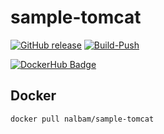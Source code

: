 # sample-tomcat

[![GitHub release](https://img.shields.io/github/release/nalbam/sample-tomcat.svg)](https://github.com/nalbam/sample-tomcat/releases)
[![Build-Push](https://github.com/nalbam/sample-tomcat/actions/workflows/push.yaml/badge.svg)](https://github.com/nalbam/sample-tomcat/actions/workflows/push.yaml)
<!-- [![CircleCI](https://circleci.com/gh/nalbam/sample-tomcat.svg?style=svg)](https://circleci.com/gh/nalbam/sample-tomcat) -->

[![DockerHub Badge](http://dockeri.co/image/nalbam/sample-tomcat)](https://hub.docker.com/r/nalbam/sample-tomcat/)

## Docker

```bash
docker pull nalbam/sample-tomcat
```
